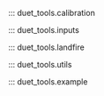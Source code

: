 ::: duet_tools.calibration

::: duet_tools.inputs

::: duet_tools.landfire

::: duet_tools.utils

::: duet_tools.example
